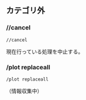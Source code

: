 ## カテゴリ外

### //cancel

```command
//cancel
```

現在行っている処理を中止する。

### /plot replaceall

```commmand
/plot replaceall
```

（情報収集中）